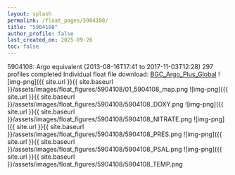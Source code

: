 ```yaml
---
layout: splash
permalink: /float_pages/5904108/
title: "5904108"
author_profile: false
last_created_on: 2025-09-26
toc: false
---
```

 
5904108: Argo equivalent (2013-08-16T17:41 to 2017-11-03T12:28)
297 profiles completed
Individual float file download: [BGC_Argo_Plus_Global](https://ftp.soest.hawaii.edu/bgc_argo_plus/Individual_Floats/outliers_removed/5904108_Sprof_processed.nc)
![img-png]({{ site.url }}{{ site.baseurl }}/assets/images/float_figures/5904108/01_5904108_map.png
![img-png]({{ site.url }}{{ site.baseurl }}/assets/images/float_figures/5904108/5904108_DOXY.png
![img-png]({{ site.url }}{{ site.baseurl }}/assets/images/float_figures/5904108/5904108_NITRATE.png
![img-png]({{ site.url }}{{ site.baseurl }}/assets/images/float_figures/5904108/5904108_PRES.png
![img-png]({{ site.url }}{{ site.baseurl }}/assets/images/float_figures/5904108/5904108_PSAL.png
![img-png]({{ site.url }}{{ site.baseurl }}/assets/images/float_figures/5904108/5904108_TEMP.png

